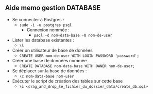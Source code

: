 ## Aide memo gestion DATABASE 

- Se connecter à Postgres : 
  - `sudo -i -u postgres psql`
    - Connexion nommée :
      - `psql -d nom-data-base -U nom-de-user`
- Lister les database existantes :
  -  `\l`
- Créer un utilisateur de base de données
  - `CREATE USER nom-de-user WITH LOGIN PASSWORD 'password';`
- Créer une base de données nommée
  - `CREATE DATABASE nom-data-base WITH OWNER nom-de-user;`
- Se déplacer sur la base de données :
  - `\c nom-data-base nom-user`
- Exécuter le script de création des tables sur cette base 
  - `\i <drag_and_drop_le_fichier_du_dossier_data/create_db.sql>`
